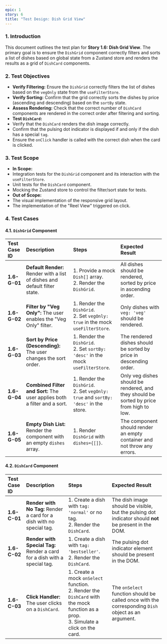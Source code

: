 ```yaml
---
epic: 1
story: 6
title: "Test Design: Dish Grid View"
---
```


### 1. Introduction

This document outlines the test plan for **Story 1.6: Dish Grid View**. The primary goal is to ensure the `DishGrid` component correctly filters and sorts a list of dishes based on global state from a Zustand store and renders the results as a grid of `DishCard` components.

### 2. Test Objectives

*   **Verify Filtering:** Ensure the `DishGrid` correctly filters the list of dishes based on the `vegOnly` state from the `useFilterStore`.
*   **Verify Sorting:** Confirm that the grid correctly sorts the dishes by price (ascending and descending) based on the `sortBy` state.
*   **Assess Rendering:** Check that the correct number of `DishCard` components are rendered in the correct order after filtering and sorting.
*   **Test `DishCard`:**
  *   Verify that the `DishCard` renders the dish image correctly.
  *   Confirm that the pulsing dot indicator is displayed if and only if the dish has a special `tag`.
  *   Ensure the `onClick` handler is called with the correct dish when the card is clicked.

### 3. Test Scope

*   **In Scope:**
  *   Integration tests for the `DishGrid` component and its interaction with the `useFilterStore`.
  *   Unit tests for the `DishCard` component.
  *   Mocking the Zustand store to control the filter/sort state for tests.
*   **Out of Scope:**
  *   The visual implementation of the responsive grid layout.
  *   The implementation of the "Reel View" triggered on click.

### 4. Test Cases

#### 4.1. `DishGrid` Component

| Test Case ID | Description | Steps | Expected Result |
| :--- | :--- | :--- | :--- |
| **1.6-G-01** | **Default Render:** Render with a list of dishes and default filter state. | 1. Provide a mock `Dish[]` array. <br> 2. Render the `DishGrid`. | All dishes should be rendered, sorted by price in ascending order. |
| **1.6-G-02** | **Filter by "Veg Only":** The user enables the "Veg Only" filter. | 1. Render the `DishGrid`. <br> 2. Set `vegOnly: true` in the mock `useFilterStore`. | Only dishes with `veg: 'veg'` should be rendered. |
| **1.6-G-03** | **Sort by Price (Descending):** The user changes the sort order. | 1. Render the `DishGrid`. <br> 2. Set `sortBy: 'desc'` in the mock `useFilterStore`. | The rendered dishes should be sorted by price in descending order. |
| **1.6-G-04** | **Combined Filter and Sort:** The user applies both a filter and a sort. | 1. Render the `DishGrid`. <br> 2. Set `vegOnly: true` and `sortBy: 'desc'` in the store. | Only veg dishes should be rendered, and they should be sorted by price from high to low. |
| **1.6-G-05** | **Empty Dish List:** Render the component with an empty `dishes` array. | 1. Render `DishGrid` with `dishes={[]}`. | The component should render an empty container and not throw any errors. |

#### 4.2. `DishCard` Component

| Test Case ID | Description | Steps | Expected Result |
| :--- | :--- | :--- | :--- |
| **1.6-C-01** | **Render with No Tag:** Render a card for a dish with no special tag. | 1. Create a dish with `tag: 'normal'` or no tag. <br> 2. Render the `DishCard`. | The dish image should be visible, but the pulsing dot indicator should **not** be present in the DOM. |
| **1.6-C-02** | **Render with Special Tag:** Render a card for a dish with a special tag. | 1. Create a dish with `tag: 'bestseller'`. <br> 2. Render the `DishCard`. | The pulsing dot indicator element should be present in the DOM. |
| **1.6-C-03** | **Click Handler:** The user clicks on a `DishCard`. | 1. Create a mock `onSelect` function. <br> 2. Render the `DishCard` with the mock function as a prop. <br> 3. Simulate a click on the card. | The `onSelect` function should be called once with the corresponding `Dish` object as an argument. |